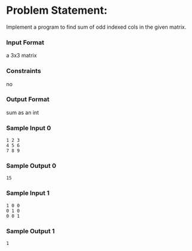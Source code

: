 # Problem Statement:

Implement a program to find sum of odd indexed cols in the given matrix.

### Input Format

a 3x3 matrix

### Constraints

no

### Output Format

sum as an int

### Sample Input 0
```
1 2 3
4 5 6
7 8 9
```
### Sample Output 0
```
15
```
### Sample Input 1
```
1 0 0
0 1 0
0 0 1
```
### Sample Output 1
```
1
```
